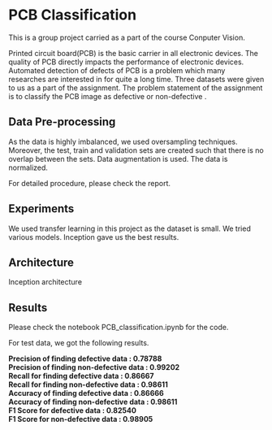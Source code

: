 # PCB Classification
This is a group project carried as a part of the course Conputer Vision. 

Printed circuit board(PCB) is the basic carrier in all electronic devices. The quality
of PCB directly impacts the performance of electronic devices. Automated detection of
defects of PCB is a problem which many researches are interested in for quite a long time.
Three datasets were given to us as a part of the assignment. The problem statement of the
assignment is to classify the PCB image as defective or non-defective . 

## Data Pre-processing 

As the data is highly imbalanced, we used oversampling techniques. Moreover, the test, train and validation sets are created such that there is no overlap between the sets. Data augmentation is used. The data is normalized. 

For detailed procedure, please check the report. 

## Experiments 

We used transfer learning in this project as the dataset is small. We tried various models. Inception gave us the best results. 

## Architecture
Inception architecture
## Results 

Please check the notebook PCB_classification.ipynb for the code. 

For test data, we got the following results.  

**Precision of finding defective data : 0.78788**   
**Precision of finding non-defective data : 0.99202**  
**Recall for finding defective data : 0.86667**  
**Recall for finding non-defective data : 0.98611**  
**Accuracy of finding defective data :  0.86666**  
**Accuracy of finding non-defective data : 0.98611**  
**F1 Score for defective data : 0.82540**  
**F1 Score for non-defective data : 0.98905**  


